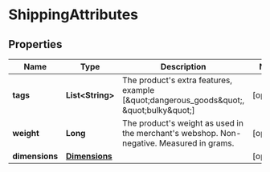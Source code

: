 

# ShippingAttributes


## Properties

| Name | Type | Description | Notes |
|------------ | ------------- | ------------- | -------------|
|**tags** | **List&lt;String&gt;** | The product&#39;s extra features, example [\&quot;dangerous_goods\&quot;, \&quot;bulky\&quot;] |  [optional] |
|**weight** | **Long** | The product&#39;s weight as used in the merchant&#39;s webshop. Non-negative. Measured in grams. |  [optional] |
|**dimensions** | [**Dimensions**](Dimensions.md) |  |  [optional] |



